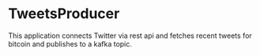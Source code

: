 # TweetsProducer

This application connects Twitter via rest api and fetches recent tweets for bitcoin and publishes to a kafka topic.
